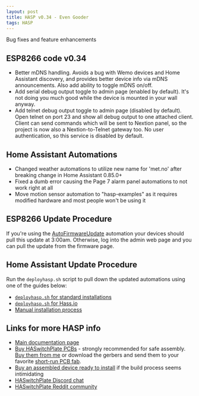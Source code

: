```yaml
---
layout: post
title: HASP v0.34 - Even Gooder
tags: HASP
---
```


Bug fixes and feature enhancements

## ESP8266 code v0.34

* Better mDNS handling.  Avoids a bug with Wemo devices and Home Assistant discovery, and provides better device info via mDNS announcements.  Also add ability to toggle mDNS on/off.
* Add serial debug output toggle to admin page (enabled by default).  It's not doing you much good while the device is mounted in your wall anyway.
* Add telnet debug output toggle to admin page (disabled by default).  Open telnet on port 23 and show all debug output to one attached client.  Client can send commands which will be sent to Nextion panel, so the project is now also a Nextion-to-Telnet gateway too.  No user authentication, so this service is disabled by default.

## Home Assistant Automations

* Changed weather automations to utilize new name for 'met.no' after breaking change in Home Assistant 0.85.0+
* Fixed a dumb error causing the Page 7 alarm panel automations to not work right at all
* Move motion sensor automation to "hasp-examples" as it requires modified hardware and most people won't be using it

## ESP8266 Update Procedure

If you're using the [AutoFirmwareUpdate](https://github.com/aderusha/HASwitchPlate/blob/master/Home_Assistant/hasp-examples/plate01/hasp_plate01_00_autofirmwareupdate.yaml) automation your devices should pull this update at 3:00am.  Otherwise, log into the admin web page and you can pull the update from the firmware page.

## Home Assistant Update Procedure

Run the `deployhasp.sh` script to pull down the updated automations using one of the guides below:

* [`deployhasp.sh` for standard installations](https://github.com/aderusha/HASwitchPlate/blob/master/Documentation/05_Home_Assistant.md#automatic-home-assistant-installation)
* [`deployhasp.sh` for Hass.io](https://github.com/aderusha/HASwitchPlate/blob/master/Documentation/05_Home_Assistant.md#hassio)
* [Manual installation process](https://github.com/aderusha/HASwitchPlate/blob/master/Documentation/05_Home_Assistant.md#manual-home-assistant-installation)

## Links for more HASP info

* [Main documentation page](https://github.com/aderusha/HASwitchPlate/tree/master/Documentation)
* [Buy HASwitchPlate PCBs](https://www.tindie.com/products/luma/ha-switchplate-hasp-pcb/) - strongly recommended for safe assembly.  [Buy them from me](https://www.tindie.com/products/luma/ha-switchplate-hasp-pcb/) or download the gerbers and send them to your favorite [short-run PCB fab](http://www.allpcb.com/setinvite.aspx?inviteid=34099&url=https://www.allpcb.com/).
* [Buy an assembled device ready to install](https://www.tindie.com/products/luma/ha-switchplate-hasp-single-wide-assembled/) if the build process seems intimidating
* [HASwitchPlate Discord chat](https://discord.gg/tnBsMw4)
* [HASwitchPlate Reddit community](https://www.reddit.com/r/HASwitchPlate)